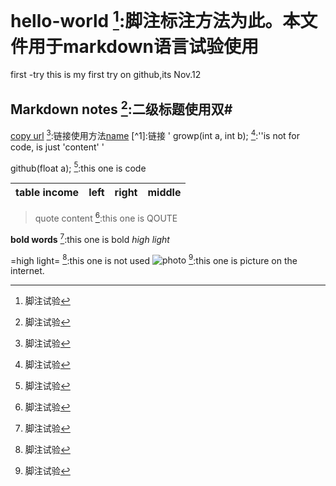 # hello-world  [^n]:脚注标注方法为此。本文件用于markdown语言试验使用
first -try
this is my first try on github,its Nov.12 
## Markdown notes [^n]:二级标题使用双#
[copy url](https://www.baidu.com)   [^n]:链接使用方法[name](link) [^1]:链接
'
  growp(int a, int b);  [^n]:''is not for code, is just 'content'
'

  github(float a);      [^n]:this one is code

[^n]:脚注试验

|table income|left|right|middle|
|-|:-|-:|:-:|


>quote content           [^n]:this one is QOUTE

**bold words**            [^n]:this one is bold
*high light*

=high light=               [^n]:this one is not used
![photo](H:\U\IMG_1715.jpg) [^n]:this one is picture on the internet.
